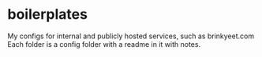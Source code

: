 # boilerplates
My configs for internal and publicly hosted services, such as brinkyeet.com
Each folder is a config folder with a readme in it with notes.
